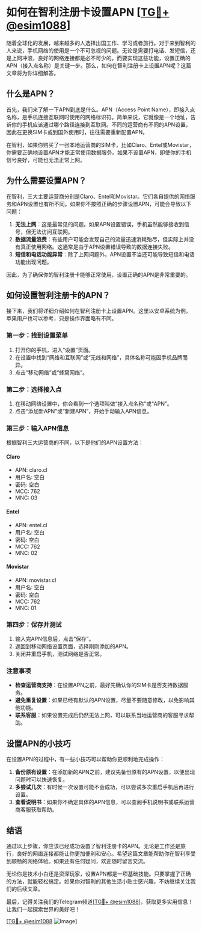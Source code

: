 # 如何在智利注册卡设置APN [[TG💪+ @esim1088](https://t.me/s/esim1088)]

随着全球化的发展，越来越多的人选择出国工作、学习或者旅行。对于来到智利的人来说，手机网络的使用是一个不可忽视的问题。无论是需要打电话、发短信，还是上网冲浪，良好的网络连接都是必不可少的。而要实现这些功能，设置正确的APN（接入点名称）是关键一步。那么，如何在智利注册卡上设置APN呢？这篇文章将为你详细解答。

## 什么是APN？

首先，我们来了解一下APN到底是什么。APN（Access Point Name），即接入点名称，是手机连接互联网时使用的网络标识符。简单来说，它就像是一个地址，告诉你的手机应该通过哪个路径连接到互联网。不同的运营商有不同的APN设置，因此在更换SIM卡或到国外使用时，往往需要重新配置APN。

在智利，如果你购买了一张本地运营商的SIM卡，比如Claro、Entel或Movistar，你需要正确地设置APN才能正常使用数据服务。如果不设置APN，即使你的手机信号良好，可能也无法正常上网。

## 为什么需要设置APN？

在智利，三大主要运营商分别是Claro、Entel和Movistar。它们各自提供的网络服务和APN设置也有所不同。如果你不按照正确的步骤设置APN，可能会导致以下问题：

1. **无法上网**：这是最常见的问题。如果APN设置错误，手机虽然能够接收到信号，但无法访问互联网。
2. **数据流量浪费**：有些用户可能会发现自己的流量迅速消耗殆尽，但实际上并没有真正使用网络。这通常是由于APN设置错误导致的数据连接失败。
3. **短信和电话功能异常**：除了上网问题外，APN设置不当还可能导致短信和电话功能出现问题。

因此，为了确保你的智利注册卡能够正常使用，设置正确的APN是非常重要的。

## 如何设置智利注册卡的APN？

接下来，我们将详细介绍如何在智利注册卡上设置APN。这里以安卓系统为例，苹果用户也可以参考，只是操作界面略有不同。

### 第一步：找到设置菜单

1. 打开你的手机，进入“设置”页面。
2. 在设置中找到“网络和互联网”或“无线和网络”，具体名称可能因手机品牌而异。
3. 点击“移动网络”或“蜂窝网络”。

### 第二步：选择接入点

1. 在移动网络设置中，你会看到一个选项叫做“接入点名称”或“APN”。
2. 点击“添加新APN”或“新建APN”，开始手动输入APN信息。

### 第三步：输入APN信息

根据智利三大运营商的不同，以下是他们的APN设置方法：

#### Claro
- APN: claro.cl
- 用户名: 空白
- 密码: 空白
- MCC: 762
- MNC: 03

#### Entel
- APN: entel.cl
- 用户名: 空白
- 密码: 空白
- MCC: 762
- MNC: 02

#### Movistar
- APN: movistar.cl
- 用户名: 空白
- 密码: 空白
- MCC: 762
- MNC: 01

### 第四步：保存并测试

1. 输入完APN信息后，点击“保存”。
2. 返回到移动网络设置页面，选择刚刚添加的APN。
3. 关闭并重启手机，测试网络是否正常。

### 注意事项

- **检查运营商支持**：在设置APN之前，最好先确认你的SIM卡是否支持数据服务。
- **避免重复设置**：如果已经有默认的APN设置，尽量不要随意修改，以免影响其他功能。
- **联系客服**：如果设置完成后仍然无法上网，可以联系当地运营商的客服寻求帮助。

## 设置APN的小技巧

在设置APN的过程中，有一些小技巧可以帮助你更顺利地完成操作：

1. **备份原有设置**：在添加新的APN之前，建议先备份原有的APN设置，以便出现问题时可以快速恢复。
2. **多尝试几次**：有时候一次设置可能不会成功，可以尝试多次重启手机后再进行设置。
3. **查看说明书**：如果你不确定具体的APN信息，可以查阅手机说明书或联系运营商客服获取帮助。

## 结语

通过以上步骤，你应该已经成功设置了智利注册卡的APN。无论是工作还是旅行，良好的网络连接都能让你更加便利和安心。希望这篇文章能帮助你在智利享受到顺畅的网络体验。如果还有任何疑问，欢迎随时留言交流。

无论你是技术小白还是资深玩家，设置APN都是一项基础技能。只要掌握了正确的方法，就能轻松搞定。如果你对智利的其他生活小贴士感兴趣，不妨继续关注我们的后续文章。

最后，记得关注我们的Telegram频道[[TG💪+ @esim1088](https://t.me/s/esim1088)]，获取更多实用信息！让我们一起探索世界的美好吧！

[[TG💪+ @esim1088](https://t.me/s/esim1088) ![Image](https://i.postimg.cc/4NQfJmqS/Snipaste-2025-05-13-00-14-12.png)]